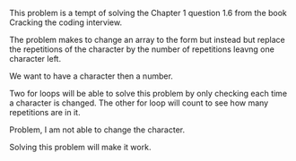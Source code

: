 This problem is a tempt of solving the Chapter 1 question 1.6 from the book
Cracking the coding interview.

The problem makes to change an array to the form but instead but replace the
repetitions of the character by the number of repetitions leavng one character
left.

We want to have a character then a number.

Two for loops will be able to solve this problem by only checking each time a
character is changed. The other for loop will count to see how many
repetitions are in it.

Problem, I am not able to change the character. 

Solving this problem will make it work.
